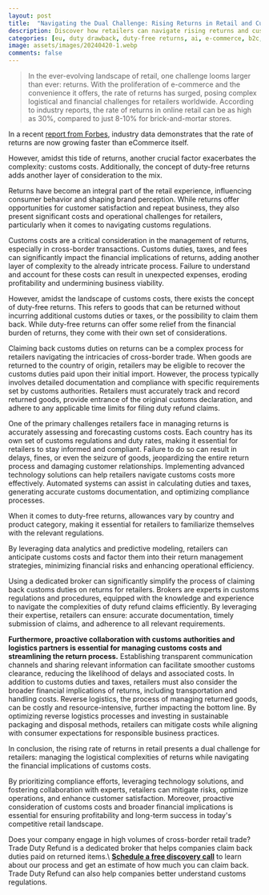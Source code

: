 ```yaml
---
layout: post
title:  "Navigating the Dual Challenge: Rising Returns in Retail and Customs Costs"
description: Discover how retailers can navigate rising returns and customs costs effectively. Learn strategies to optimize operations and enhance customer satisfaction
categories: [eu, duty drawback, duty-free returns, ai, e-commerce, b2c, TDR]
image: assets/images/20240420-1.webp
comments: false
---
```

>In the ever-evolving landscape of retail, one challenge looms larger than ever: returns. With the proliferation of e-commerce and the convenience it offers, the rate of returns has surged, posing complex logistical and financial challenges for retailers worldwide. According to industry reports, the rate of returns in online retail can be as high as 30%, compared to just 8-10% for brick-and-mortar stores.

In a recent [report from Forbes](https://www.forbes.com/sites/aleksandrabal/2024/01/17/beyond-borders-eu-customs-reform-and-e-commerce-platforms/), industry data demonstrates that the rate of returns are now growing faster than eCommerce itself.

However, amidst this tide of returns, another crucial factor exacerbates the complexity: customs costs. Additionally, the concept of duty-free returns adds another layer of consideration to the mix.

Returns have become an integral part of the retail experience, influencing consumer behavior and shaping brand perception. While returns offer opportunities for customer satisfaction and repeat business, they also present significant costs and operational challenges for retailers, particularly when it comes to navigating customs regulations.

Customs costs are a critical consideration in the management of returns, especially in cross-border transactions. Customs duties, taxes, and fees can significantly impact the financial implications of returns, adding another layer of complexity to the already intricate process. Failure to understand and account for these costs can result in unexpected expenses, eroding profitability and undermining business viability. 

However, amidst the landscape of customs costs, there exists the concept of duty-free returns. This refers to goods that can be returned without incurring additional customs duties or taxes, or the possibility to claim them back. While duty-free returns can offer some relief from the financial burden of returns, they come with their own set of considerations.

Claiming back customs duties on returns can be a complex process for retailers navigating the intricacies of cross-border trade. When goods are returned to the country of origin, retailers may be eligible to recover the customs duties paid upon their initial import. However, the process typically involves detailed documentation and compliance with specific requirements set by customs authorities. Retailers must accurately track and record returned goods, provide entrance of the original customs declaration, and adhere to any applicable time limits for filing duty refund claims.

One of the primary challenges retailers face in managing returns is accurately assessing and forecasting customs costs. Each country has its own set of customs regulations and duty rates, making it essential for retailers to stay informed and compliant. Failure to do so can result in delays, fines, or even the seizure of goods, jeopardizing the entire return process and damaging customer relationships. Implementing advanced technology solutions can help retailers navigate customs costs more effectively. Automated systems can assist in calculating duties and taxes, generating accurate customs documentation, and optimizing compliance processes.

When it comes to duty-free returns, allowances vary by country and product category, making it essential for retailers to familiarize themselves with the relevant regulations. 

By leveraging data analytics and predictive modeling, retailers can anticipate customs costs and factor them into their return management strategies, minimizing financial risks and enhancing operational efficiency. 

Using a dedicated broker can significantly simplify the process of claiming back customs duties on returns for retailers. Brokers are experts in customs regulations and procedures, equipped with the knowledge and experience to navigate the complexities of duty refund claims efficiently. By leveraging their expertise, retailers can ensure: accurate documentation, timely submission of claims, and adherence to all relevant requirements. 

**Furthermore, proactive collaboration with customs authorities and logistics partners is essential for managing customs costs and streamlining the return process.**  Establishing transparent communication channels and sharing relevant information can facilitate smoother customs clearance, reducing the likelihood of delays and associated costs. In addition to customs duties and taxes, retailers must also consider the broader financial implications of returns, including transportation and handling costs. Reverse logistics, the process of managing returned goods, can be costly and resource-intensive, further impacting the bottom line. By optimizing reverse logistics processes and investing in sustainable packaging and disposal methods, retailers can mitigate costs while aligning with consumer expectations for responsible business practices. 

In conclusion, the rising rate of returns in retail presents a dual challenge for retailers: managing the logistical complexities of returns while navigating the financial implications of customs costs.

By prioritizing compliance efforts, leveraging technology solutions, and fostering collaboration with experts, retailers can mitigate risks, optimize operations, and enhance customer satisfaction. Moreover, proactive consideration of customs costs and broader financial implications is essential for ensuring profitability and long-term success in today's competitive retail landscape.

Does your company engage in high volumes of cross-border retail trade?
Trade Duty Refund is a dedicated broker that helps companies claim back duties paid on returned items.\\
[**Schedule a free discovery call**](https://zcal.co/i/ipvlgNrr) to learn about our process and get an estimate of how much you can claim back. Trade Duty Refund can also help companies better understand customs regulations.